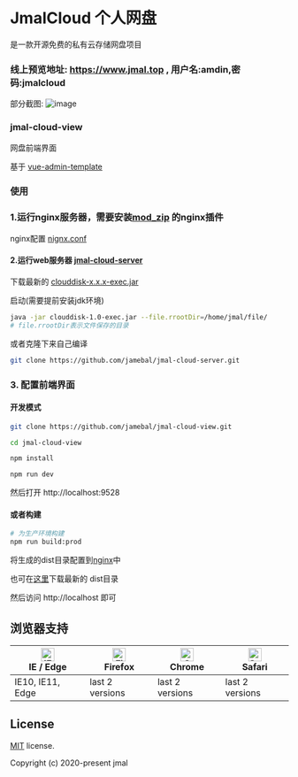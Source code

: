 # JmalCloud 个人网盘
是一款开源免费的私有云存储网盘项目

### 线上预览地址: https://www.jmal.top , 用户名:amdin,密码:jmalcloud

部分截图:
![image](https://www.jmal.top/api/file/admin/%E6%88%AA%E5%B1%8F%20133.png.webp)

### jmal-cloud-view
网盘前端界面

基于 [vue-admin-template](https://github.com/PanJiaChen/vue-admin-template)

### 使用

### 1.运行nginx服务器，需要安装[mod_zip](https://github.com/evanmiller/mod_zip) 的nginx插件 

nginx配置 [nignx.conf](https://github.com/jamebal/jmal-cloud-server/blob/master/src/main/resources/nginx.conf)

#### 2.运行web服务器 [jmal-cloud-server](https://github.com/jamebal/jmal-cloud-server)

下载最新的 [clouddisk-x.x.x-exec.jar](https://github.com/jamebal/jmal-cloud-server/releases)

启动(需要提前安装jdk环境)
```bash
java -jar clouddisk-1.0-exec.jar --file.rrootDir=/home/jmal/file/
# file.rrootDir表示文件保存的目录
```
或者克隆下来自己编译
```bash
git clone https://github.com/jamebal/jmal-cloud-server.git
```

### 3. 配置前端界面

#### 开发模式
```bash
git clone https://github.com/jamebal/jmal-cloud-view.git

cd jmal-cloud-view

npm install

npm run dev
```
然后打开 http://localhost:9528

#### 或者构建
```bash
# 为生产环境构建
npm run build:prod
```

将生成的dist目录配置到[nginx](https://github.com/jamebal/jmal-cloud-server/blob/master/src/main/resources/nginx.conf)中

也可在[这里](https://github.com/jamebal/jmal-cloud-server/releases)下载最新的 dist目录

然后访问 http://localhost 即可

## 浏览器支持

| [<img src="https://raw.githubusercontent.com/alrra/browser-logos/master/src/edge/edge_48x48.png" alt="IE / Edge" width="24px" height="24px" />](http://godban.github.io/browsers-support-badges/)</br>IE / Edge | [<img src="https://raw.githubusercontent.com/alrra/browser-logos/master/src/firefox/firefox_48x48.png" alt="Firefox" width="24px" height="24px" />](http://godban.github.io/browsers-support-badges/)</br>Firefox | [<img src="https://raw.githubusercontent.com/alrra/browser-logos/master/src/chrome/chrome_48x48.png" alt="Chrome" width="24px" height="24px" />](http://godban.github.io/browsers-support-badges/)</br>Chrome | [<img src="https://raw.githubusercontent.com/alrra/browser-logos/master/src/safari/safari_48x48.png" alt="Safari" width="24px" height="24px" />](http://godban.github.io/browsers-support-badges/)</br>Safari |
| --------- | --------- | --------- | --------- |
| IE10, IE11, Edge| last 2 versions| last 2 versions| last 2 versions

## License

[MIT](https://github.com/jamebal/jmal-cloud-view/blob/master/LICENSE) license.

Copyright (c) 2020-present jmal
